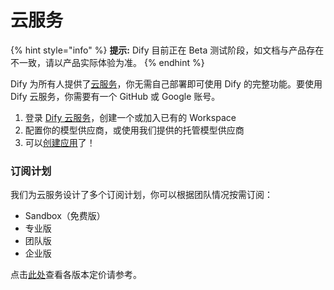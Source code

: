 # 云服务

{% hint style="info" %}
**提示:** Dify 目前正在 Beta 测试阶段，如文档与产品存在不一致，请以产品实际体验为准。
{% endhint %}

Dify 为所有人提供了[云服务](http://cloud.dify.ai)，你无需自己部署即可使用 Dify 的完整功能。要使用 Dify 云服务，你需要有一个 GitHub 或 Google 账号。

1. 登录 [Dify 云服务](https://cloud.dify.ai)，创建一个或加入已有的 Workspace
2. 配置你的模型供应商，或使用我们提供的托管模型供应商
3. 可以[创建应用](../guides/application-orchestrate/creating-an-application.md)了！

### 订阅计划

我们为云服务设计了多个订阅计划，你可以根据团队情况按需订阅：

* Sandbox（免费版）
* 专业版
* 团队版
* 企业版

点击[此处](https://dify.ai/pricing)查看各版本定价请参考。
